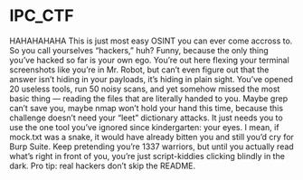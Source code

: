 # IPC_CTF
HAHAHAHAHA This is just most easy OSINT you can ever come accross to.
So you call yourselves “hackers,” huh? Funny, because the only thing you’ve hacked so far is your own ego. You’re out here flexing your terminal screenshots like you’re in Mr. Robot, but can’t even figure out that the answer isn’t hiding in your payloads, it’s hiding in plain sight. You’ve opened 20 useless tools, run 50 noisy scans, and yet somehow missed the most basic thing — reading the files that are literally handed to you. Maybe grep can’t save you, maybe nmap won’t hold your hand this time, because this challenge doesn’t need your “leet” dictionary attacks. It just needs you to use the one tool you’ve ignored since kindergarten: your eyes. I mean, if mock.txt was a snake, it would have already bitten you and still you’d cry for Burp Suite. Keep pretending you’re 1337 warriors, but until you actually read what’s right in front of you, you’re just script-kiddies clicking blindly in the dark. Pro tip: real hackers don’t skip the README.
